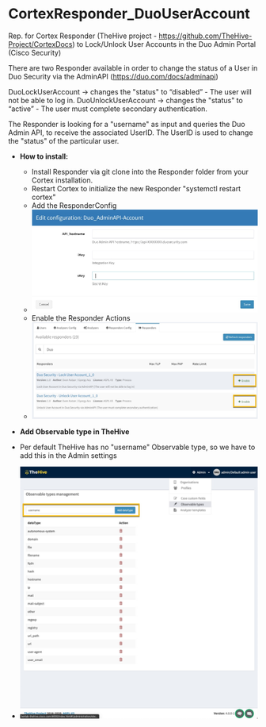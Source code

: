 # CortexResponder_DuoUserAccount
Rep. for Cortex Responder (TheHive project - https://github.com/TheHive-Project/CortexDocs)
to Lock/Unlock User Accounts in the Duo Admin Portal (Cisco Security)


There are two Responder available in order to change the status of a User in Duo Security via the AdminAPI (https://duo.com/docs/adminapi)

DuoLockUserAccount -> changes the "status" to “disabled” - The user will not be able to log in.
DuoUnlockUserAccount ->  changes the "status" to “active” - The user must complete secondary authentication.

The Responder is looking for a "username" as input and queries the Duo Admin API, to receive the associated UserID.
The UserID is used to change the "status" of the particular user.

* **How to install:**
  * Install Responder via git clone into the Responder folder from your Cortex installation.
  * Restart Cortex to initialize the new Responder "systemctl restart cortex"
  * Add the ResponderConfig 
  * ![ResponderConfig](/ResponderConfig.jpg)
  * Enable the Responder Actions
  * ![Responders](/Responders.jpg)
 
* **Add Observable type in TheHive**
 * Per default TheHive has no "username" Observable type, so we have to add this in the Admin settings
 * ![AddObservableType](/AddObservableType.jpg)

